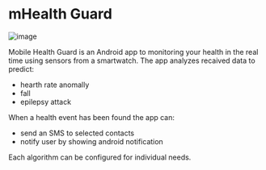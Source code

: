 # mHealth Guard
![image](https://github.com/sebastiansokolowski/mHealth-Guard/blob/master/mobile/src/main/res/mipmap-xxxhdpi/ic_launcher.png)

Mobile Health Guard is an Android app to monitoring your health in the real time using sensors from a smartwatch. 
The app analyzes recaived data to predict:
- hearth rate anomally
- fall
- epilepsy attack

When a health event has been found the app can:
- send an SMS to selected contacts
- notify user by showing android notification

Each algorithm can be configured for individual needs.
